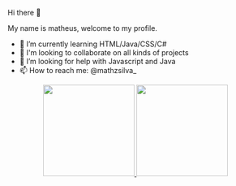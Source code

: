 Hi there 👋

My name is matheus, welcome to my profile.

- 🌱 I’m currently learning HTML/Java/CSS/C#
- 👯 I'm looking to collaborate on all kinds of projects
- 🤔 I’m looking for help with Javascript and Java
- 📫 How to reach me: @mathzsilva_

<div align="center">
  <a href="https://github.com/mathzsilva1">
  <img height="180em" src="https://github-readme-stats.vercel.app/api?username=mathzsilva1&show_icons=true&theme=dracula&include_all_commits=true&count_private=true"/>
  <img height="180em" src="https://github-readme-stats.vercel.app/api/top-langs/?username=mathzsilva1&layout=compact&langs_count=7&theme=dracula"/>
</div>

